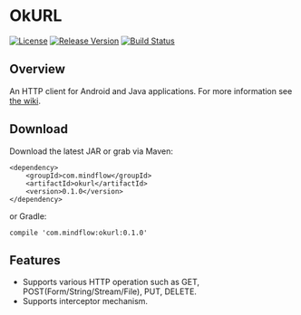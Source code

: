 # OkURL
[![License](https://img.shields.io/badge/license-Apache%202-green.svg)](https://www.apache.org/licenses/LICENSE-2.0) [![Release Version](https://img.shields.io/badge/release-0.1.0-red.svg)](https://github.com/TiFG/okurl/releases) [![Build Status](https://travis-ci.org/TiFG/okurl.svg?branch=master)](https://travis-ci.org/TiFG/okurl)

## Overview
An HTTP client for Android and Java applications. For more information see [the wiki](https://github.com/TiFG/okurl/wiki).

## Download
Download the latest JAR or grab via Maven:
```
<dependency>
    <groupId>com.mindflow</groupId>
    <artifactId>okurl</artifactId>
    <version>0.1.0</version>
</dependency>
```

or Gradle:
```
compile 'com.mindflow:okurl:0.1.0'
```

## Features
* Supports various HTTP operation such as GET, POST(Form/String/Stream/File), PUT, DELETE.
* Supports interceptor mechanism.
